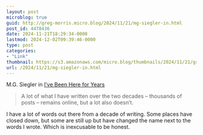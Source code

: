 ```yaml
---
layout: post
microblog: true
guid: http://greg-morris.micro.blog/2024/11/21/mg-siegler-in.html
post_id: 4478436
date: 2024-11-21T18:29:34-0000
lastmod: 2024-12-02T09:39:46-0000
type: post
categories:
- "Link"
thumbnail: https://s3.amazonaws.com/micro.blog/thumbnails/2024/11/21/gregmorris.co.uk/8e00308b22a2db4d1a45c6b861ff7777.png
url: /2024/11/21/mg-siegler-in.html
---
```

<p>M.G. Siegler in <a href="https://spyglass.org/writing-on-the-web/">I’ve Been Here for Years</a></p>
<blockquote>
<p>A lot of what I have written over the two decades – thousands of posts – remains online, but a lot also doesn’t.</p>
</blockquote>
<p>I have a lot of words out there from a decade of writing. Some places have closed down, but some are still up but have changed the name next to the words I wrote. Which is inexcusable to be honest.</p>
